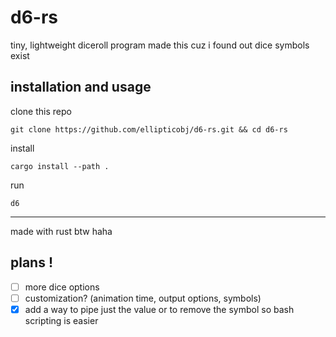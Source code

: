 # d6-rs

tiny, lightweight diceroll program
made this cuz i found out dice symbols exist

## installation and usage
clone this repo
```
git clone https://github.com/ellipticobj/d6-rs.git && cd d6-rs
```

install
```
cargo install --path .
```

run
```
d6
```

---

made with rust btw haha

## plans !
- [ ] more dice options
- [ ] customization? (animation time, output options, symbols)
- [x] add a way to pipe just the value or to remove the symbol so bash scripting is easier
